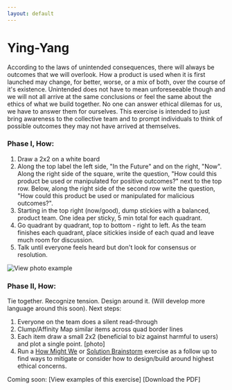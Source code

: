 ```yaml
---
layout: default
---
```


# Ying-Yang

According to the laws of unintended consequences, there will always be outcomes that we will overlook. How a product is used when it is first launched may change, for better, worse, or a mix of both, over the course of it's existence. Unintended does not have to mean unforeseeable though and we will not all arrive at the same conclusions or feel the same about the ethics of what we build together. No one can answer ethical dilemas for us, we have to answer them for ourselves. This exercise is intended to just bring awareness to the collective team and to prompt individuals to think of possible outcomes they may not have arrived at themselves.

### Phase I, How: 

1. Draw a 2x2 on a white board
2. Along the top label the left side, "In the Future" and on the right, "Now". Along the right side of the square, write the question, "How could this product be used or manipulated for positive outcomes?" next to the top row. Below, along the right side of the second row write the question, "How could this product be used or manipulated for malicious outcomes?".
3. Starting in the top right (now/good), dump stickies with a balanced, product team. One idea per sticky, 5 min total for each quadrant.
4. Go quadrant by quadrant, top to bottom - right to left. As the team finishes each quadrant, place sitickies inside of each quad and leave much room for discussion.
5. Talk until everyone feels heard but don't look for consensus or resolution. 

![View photo example](https://mkdale.github.com/ethics-frameworks/assets/img/LifecycleGrid.png)

### Phase II, How: 

Tie together. Recognize tension. Design around it. (Will develop more language around this soon). Next steps:

1. Everyone on the team does a silent read-through
2. Clump/Affinity Map similar items across quad border lines
3. Each item draw a small 2x2 (beneficial to biz against harmful to users) and plot a single point. [photo]
4. Run a 
[How Might We](http://www.designkit.org/methods/3) or [Solution Brainstorm](http://www.designkit.org/methods/1) exercise as a follow up to find ways to mitigate or consider how to design/build around highest ethical concerns.

Coming soon:
[View examples of this exercise]
[Download the PDF]
